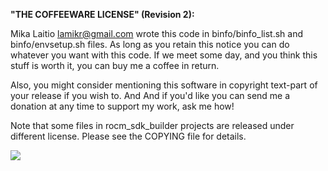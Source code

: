 **"THE COFFEEWARE LICENSE" (Revision 2):**



Mika Laitio <lamikr@gmail.com> wrote this code in binfo/binfo_list.sh and binfo/envsetup.sh files. As long as you retain this notice you can do whatever you want with this code. If we meet some day, and you think 
this stuff is worth it, you can buy me a coffee in return.

Also, you might consider mentioning this software in copyright text-part
of your release if you wish to. And And if you'd like you can send me a donation at any time to support my work, ask me how!

Note that some files in rocm_sdk_builder projects are released under different license. Please see the COPYING file for details.

![](/home/lamikr/own/rocm/src/sdk/rocm_sdk_builder_600/docs/license/coffeeware-badge.png) 
